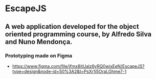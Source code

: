 # EscapeJS

## A web application developed for the object oriented programming course, by Alfredo Silva and Nuno Mendonça.

### Prototyping made on Figma

- https://www.figma.com/file/jfmx8itUalz6yRQ0wixEeN/EscapeJS?type=design&node-id=50%3A2&t=PsXr1i5OraLGhme7-1


